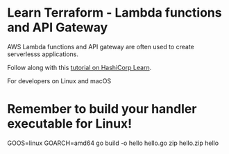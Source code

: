 # Learn Terraform - Lambda functions and API Gateway

AWS Lambda functions and API gateway are often used to create serverlesss
applications.

Follow along with this [tutorial on HashiCorp
Learn](https://learn.hashicorp.com/tutorials/terraform/lambda-api-gateway?in=terraform/aws).

For developers on Linux and macOS
# Remember to build your handler executable for Linux!
GOOS=linux GOARCH=amd64 go build -o hello hello.go
zip hello.zip hello
